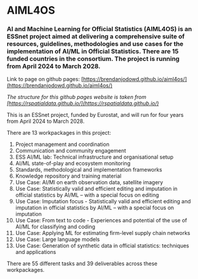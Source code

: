 # AIML4OS

### AI and Machine Learning for Official Statistics (AIML4OS) is an ESSnet project aimed at delivering a comprehensive suite of resources, guidelines, methodologies and use cases for the implementation of AI/ML in Official Statistics. There are 15 funded countries in the consortium. The project is running from April 2024 to March 2028.

Link to page on github pages: [https://brendanjodowd.github.io/aiml4os/](https://brendanjodowd.github.io/aiml4os/)

*The structure for this github pages website is taken from [https://rspatialdata.github.io/](https://rspatialdata.github.io/)*

This is an ESSnet project, funded by Eurostat, and will run for four years from April 2024 to March 2028.

There are 13 workpackages in this project:

1. Project management and coordination
2. Communication and community engagement
3. ESS AI/ML lab: Technical infrastructure and organisational setup
4. AI/ML state-of-play and ecosystem monitoring
5. Standards, methodological and implementation frameworks
6. Knowledge repository and training material 
7. Use Case: AI/Ml on earth observation data, satellite imagery
8. Use Case: Statistically valid and efficient editing and imputation in official statistics by AI/ML – with a special focus on editing
9. Use Case: Imputation focus - Statistically valid and efficient editing and imputation in official statistics by AI/ML – with a special focus on imputation
10. Use Case: From text to code - Experiences and potential of the use of AI/ML for classifying and coding 
11. Use Case: Applying ML for estimating firm-level supply chain networks
12. Use Case: Large language models
13. Use Case: Generation of synthetic data in official statistics: techniques and applications

There are 55 different tasks and 39 deliverables across these workpackages. 